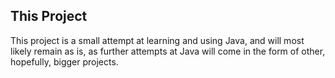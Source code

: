 ## This Project
This project is a small attempt at learning and using Java, and will most likely remain as is, as further attempts at Java will come in
the form of other, hopefully, bigger projects.


